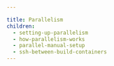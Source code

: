```yaml
---

title: Parallelism
children:
  - setting-up-parallelism
  - how-parallelism-works
  - parallel-manual-setup
  - ssh-between-build-containers
---
```

